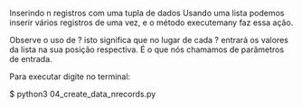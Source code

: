 Inserindo n registros com uma tupla de dados
Usando uma lista podemos inserir vários registros de uma vez, e o método executemany faz essa ação.

Observe o uso de ? isto significa que no lugar de cada ? entrará os valores da lista na sua posição respectiva. É o que nós chamamos de parâmetros de entrada.

Para executar digite no terminal:

$ python3 04_create_data_nrecords.py